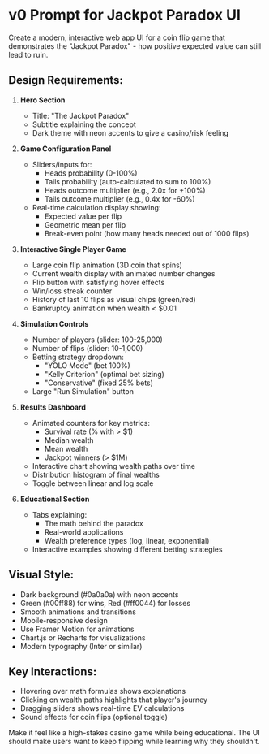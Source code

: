 # v0 Prompt for Jackpot Paradox UI

Create a modern, interactive web app UI for a coin flip game that demonstrates the "Jackpot Paradox" - how positive expected value can still lead to ruin.

## Design Requirements:

1. **Hero Section**
   - Title: "The Jackpot Paradox"
   - Subtitle explaining the concept
   - Dark theme with neon accents to give a casino/risk feeling

2. **Game Configuration Panel**
   - Sliders/inputs for:
     - Heads probability (0-100%)
     - Tails probability (auto-calculated to sum to 100%)
     - Heads outcome multiplier (e.g., 2.0x for +100%)
     - Tails outcome multiplier (e.g., 0.4x for -60%)
   - Real-time calculation display showing:
     - Expected value per flip
     - Geometric mean per flip
     - Break-even point (how many heads needed out of 1000 flips)

3. **Interactive Single Player Game**
   - Large coin flip animation (3D coin that spins)
   - Current wealth display with animated number changes
   - Flip button with satisfying hover effects
   - Win/loss streak counter
   - History of last 10 flips as visual chips (green/red)
   - Bankruptcy animation when wealth < $0.01

4. **Simulation Controls**
   - Number of players (slider: 100-25,000)
   - Number of flips (slider: 10-1,000)
   - Betting strategy dropdown:
     - "YOLO Mode" (bet 100%)
     - "Kelly Criterion" (optimal bet sizing)
     - "Conservative" (fixed 25% bets)
   - Large "Run Simulation" button

5. **Results Dashboard**
   - Animated counters for key metrics:
     - Survival rate (% with > $1)
     - Median wealth
     - Mean wealth
     - Jackpot winners (> $1M)
   - Interactive chart showing wealth paths over time
   - Distribution histogram of final wealths
   - Toggle between linear and log scale

6. **Educational Section**
   - Tabs explaining:
     - The math behind the paradox
     - Real-world applications
     - Wealth preference types (log, linear, exponential)
   - Interactive examples showing different betting strategies

## Visual Style:
- Dark background (#0a0a0a) with neon accents
- Green (#00ff88) for wins, Red (#ff0044) for losses
- Smooth animations and transitions
- Mobile-responsive design
- Use Framer Motion for animations
- Chart.js or Recharts for visualizations
- Modern typography (Inter or similar)

## Key Interactions:
- Hovering over math formulas shows explanations
- Clicking on wealth paths highlights that player's journey
- Dragging sliders shows real-time EV calculations
- Sound effects for coin flips (optional toggle)

Make it feel like a high-stakes casino game while being educational. The UI should make users want to keep flipping while learning why they shouldn't.